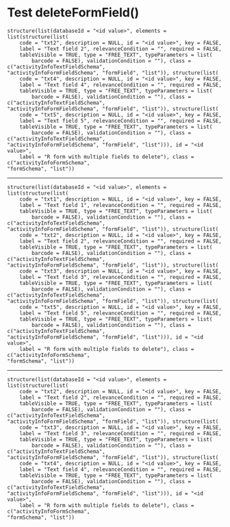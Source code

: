 # Test deleteFormField()

    structure(list(databaseId = "<id value>", elements = list(structure(list(
        code = "txt2", description = NULL, id = "<id value>", key = FALSE, 
        label = "Text field 2", relevanceCondition = "", required = FALSE, 
        tableVisible = TRUE, type = "FREE_TEXT", typeParameters = list(
            barcode = FALSE), validationCondition = ""), class = c("activityInfoTextFieldSchema", 
    "activityInfoFormFieldSchema", "formField", "list")), structure(list(
        code = "txt4", description = NULL, id = "<id value>", key = FALSE, 
        label = "Text field 4", relevanceCondition = "", required = FALSE, 
        tableVisible = TRUE, type = "FREE_TEXT", typeParameters = list(
            barcode = FALSE), validationCondition = ""), class = c("activityInfoTextFieldSchema", 
    "activityInfoFormFieldSchema", "formField", "list")), structure(list(
        code = "txt5", description = NULL, id = "<id value>", key = FALSE, 
        label = "Text field 5", relevanceCondition = "", required = FALSE, 
        tableVisible = TRUE, type = "FREE_TEXT", typeParameters = list(
            barcode = FALSE), validationCondition = ""), class = c("activityInfoTextFieldSchema", 
    "activityInfoFormFieldSchema", "formField", "list"))), id = "<id value>", 
        label = "R form with multiple fields to delete"), class = c("activityInfoFormSchema", 
    "formSchema", "list"))

---

    structure(list(databaseId = "<id value>", elements = list(structure(list(
        code = "txt1", description = NULL, id = "<id value>", key = FALSE, 
        label = "Text field 1", relevanceCondition = "", required = FALSE, 
        tableVisible = TRUE, type = "FREE_TEXT", typeParameters = list(
            barcode = FALSE), validationCondition = ""), class = c("activityInfoTextFieldSchema", 
    "activityInfoFormFieldSchema", "formField", "list")), structure(list(
        code = "txt2", description = NULL, id = "<id value>", key = FALSE, 
        label = "Text field 2", relevanceCondition = "", required = FALSE, 
        tableVisible = TRUE, type = "FREE_TEXT", typeParameters = list(
            barcode = FALSE), validationCondition = ""), class = c("activityInfoTextFieldSchema", 
    "activityInfoFormFieldSchema", "formField", "list")), structure(list(
        code = "txt3", description = NULL, id = "<id value>", key = FALSE, 
        label = "Text field 3", relevanceCondition = "", required = FALSE, 
        tableVisible = TRUE, type = "FREE_TEXT", typeParameters = list(
            barcode = FALSE), validationCondition = ""), class = c("activityInfoTextFieldSchema", 
    "activityInfoFormFieldSchema", "formField", "list")), structure(list(
        code = "txt5", description = NULL, id = "<id value>", key = FALSE, 
        label = "Text field 5", relevanceCondition = "", required = FALSE, 
        tableVisible = TRUE, type = "FREE_TEXT", typeParameters = list(
            barcode = FALSE), validationCondition = ""), class = c("activityInfoTextFieldSchema", 
    "activityInfoFormFieldSchema", "formField", "list"))), id = "<id value>", 
        label = "R form with multiple fields to delete"), class = c("activityInfoFormSchema", 
    "formSchema", "list"))

---

    structure(list(databaseId = "<id value>", elements = list(structure(list(
        code = "txt2", description = NULL, id = "<id value>", key = FALSE, 
        label = "Text field 2", relevanceCondition = "", required = FALSE, 
        tableVisible = TRUE, type = "FREE_TEXT", typeParameters = list(
            barcode = FALSE), validationCondition = ""), class = c("activityInfoTextFieldSchema", 
    "activityInfoFormFieldSchema", "formField", "list")), structure(list(
        code = "txt3", description = NULL, id = "<id value>", key = FALSE, 
        label = "Text field 3", relevanceCondition = "", required = FALSE, 
        tableVisible = TRUE, type = "FREE_TEXT", typeParameters = list(
            barcode = FALSE), validationCondition = ""), class = c("activityInfoTextFieldSchema", 
    "activityInfoFormFieldSchema", "formField", "list")), structure(list(
        code = "txt4", description = NULL, id = "<id value>", key = FALSE, 
        label = "Text field 4", relevanceCondition = "", required = FALSE, 
        tableVisible = TRUE, type = "FREE_TEXT", typeParameters = list(
            barcode = FALSE), validationCondition = ""), class = c("activityInfoTextFieldSchema", 
    "activityInfoFormFieldSchema", "formField", "list"))), id = "<id value>", 
        label = "R form with multiple fields to delete"), class = c("activityInfoFormSchema", 
    "formSchema", "list"))

